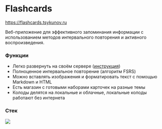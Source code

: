 # Flashcards

https://flashcards.tsykunov.ru

Веб-приложение для эффективного запоминания информации с использованием методов интервального повторения и активного воспроизведения.

### Функции

- Легко развернуть на своём сервере ([инструкция](https://flashcards.tsykunov.ru/docs/selfhost.html))
- Полноценное интервальное повторение (алгоритм FSRS)
- Можно вставлять изображения и форматировать текст с помощью Markdown и HTML
- Есть магазин с готовыми наборами карточек на разные темы
- Колоды делятся на локальные и облачные, локальные колоды работают без интернета

### Стек

<img src="https://github.com/user-attachments/assets/6a3a1a30-9b63-482e-a056-b2e5ca56bffb" />
